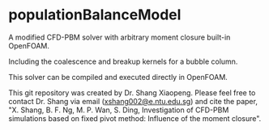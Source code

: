 # populationBalanceModel
A modified CFD-PBM solver with arbitrary moment closure built-in OpenFOAM. 

Including the coalescence and breakup kernels for a bubble column.

This solver can be compiled and executed directly in OpenFOAM.

This git repository was created by Dr. Shang Xiaopeng. Please feel free to contact Dr. Shang via email (xshang002@e.ntu.edu.sg) and cite the paper, "X. Shang, B. F. Ng, M. P. Wan, S. Ding, Investigation of CFD-PBM simulations based on fixed pivot method: Influence of the moment closure".
